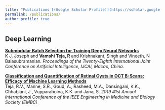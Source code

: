 ```yaml
---
title: "Publications [(Google Scholar Profile)](https://scholar.google.com/citations?user=sD3jtiYAAAAJ&hl=en&oi=sra)"
permalink: /publications/
author_profile: true
---
```


## Deep Learning

<b>[Submodular Batch Selection for Training Deep Neural Networks](https://VamshiTeja.github.io/publications/SMDL)</b> <br>
K J, Joseph and <b>Vamshi Teja, R</b> and Krishnakant, Singh and Vineeth, N Balasubramanian. <i>Proceedings of the Twenty-Eighth International Joint Conference on Artificial Intelligence, IJCAI, Macao, China.</i>

<b>[Classification and Quantification of Retinal Cysts in OCT B-Scans: Efficacy of Machine Learning Methods](https://VamshiTeja.github.io/publications/OCT)</b> <br>
Teja, R.V.</b>, Manne, S.R., Goud, A., Rasheed, M.A., Dansingani, K.K., Chhablani, J., Vupparaboina, K.K. and Jana, S. <i>2019 41st Annual International Conference of the IEEE Engineering in Medicine and Biology Society (EMBC)</i>